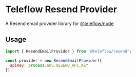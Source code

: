 # Teleflow Resend Provider

A Resend email provider library for [@teleflow/node](https://github.com/khulnasoft/teleflow)

## Usage

```javascript
import { ResendEmailProvider } from '@teleflow/resend';

const provider = new ResendEmailProvider({
  apiKey: process.env.RESEND_API_KEY
});
```
